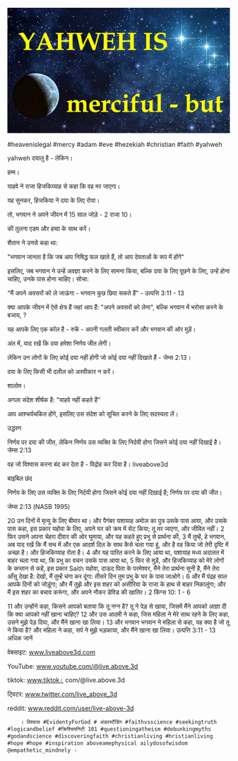 ![Video cover image](../cover.jpg "cover photo")

#heavenislegal #mercy #adam #eve #hezekiah #christian #faith #yahweh

yahweh दयालु है - लेकिन।

हम्म।

याहवे ने राजा हिजकिय्याह से कहा कि वह मर जाएगा।

यह सुनकर, हिजकिया ने दया के लिए रोया।

तो, भगवान ने अपने जीवन में 15 साल जोड़े - 2 राजा 10।

की तुलना एडम और हव्वा के साथ करें।

शैतान ने उनसे कहा था:

"भगवान जानता है कि जब आप निषिद्ध फल खाते हैं, तो आप देवताओं के रूप में होंगे"

इसलिए, जब भगवान ने उन्हें अवज्ञा करने के लिए सामना किया, बल्कि दया के लिए पूछने के लिए, उन्हें होना चाहिए, उनके पास होना चाहिए। सोचा:

"मैं अपने अवसरों को ले जाऊंगा - भगवान कुछ छिपा सकते हैं" - उत्पत्ति 3:11 - 13

क्या आपके जीवन में ऐसे क्षेत्र हैं जहां आप हैं: "अपने अवसरों को लेना", बल्कि भगवान में भरोसा करने के बजाय, ?

यह आपके लिए एक कॉल है - रुकें - अपनी गलती स्वीकार करें और भगवान की ओर मुड़ें।

अंत में, याद रखें कि दया हमेशा निर्णय जीत लेगी।

लेकिन उन लोगों के लिए कोई दया नहीं होगी जो कोई दया नहीं दिखाते हैं - जेम्स 2:13।

दया के लिए किसी भी दलील को अस्वीकार न करें।

शालोम।

अगला संदेश शीर्षक है: "याहवे नहीं कहते हैं"

आप आश्चर्यचकित होंगे, इसलिए उस संदेश को सूचित करने के लिए सदस्यता लें।


उद्धरण

निर्णय पर दया की जीत, लेकिन निर्णय उस व्यक्ति के लिए निर्दयी होगा जिसने कोई दया नहीं दिखाई है।
जेम्स 2:13

वह जो विश्वास करना बंद कर देता है - विद्रोह कर दिया है।
liveabove3d



बाइबिल छंद

निर्णय के लिए उस व्यक्ति के लिए निर्दयी होगा जिसने कोई दया नहीं दिखाई है; निर्णय पर दया की जीत।

जेम्स 2:13 (NASB 1995)

20 उन दिनों में मृत्यु के लिए बीमार था। और पैगंबर यशायाह अमोज़ का पुत्र उसके पास आया, और उसके पास कहा, इस प्रकार यहोवा के लिए, अपने घर को क्रम में सेट किया; तू मर जाएगा, और जीवित नहीं।
2 फिर उसने अपना चेहरा दीवार की ओर घुमाया, और यह कहते हुए प्रभु से प्रार्थना की,
3 मैं तुम्हें, हे भगवान, अब याद रखें कि मैं सच में और एक आदर्श दिल के साथ कैसे चला गया हूं, और है वह किया जो तेरी दृष्टि में अच्छा है। और हिजकिय्याह रोता है।
4 और यह पारित करने के लिए आया था, यशायाह मध्य अदालत में बाहर चला गया था, कि प्रभु का वचन उसके पास आया था,
5 फिर से मुड़ें, और हिजकिय्याह को मेरे लोगों के कप्तान से कहें, इस प्रकार Saith यहोवा, दाऊद पिता के परमेश्वर, मैंने तेरा प्रार्थना सुनी है, मैंने तेरा आँसू देखा है: देखो, मैं तुम्हें चंगा कर दूंगा: तीसरे दिन तुम प्रभु के घर के पास जाओगे।
6 और मैं पंद्रह साल आपके दिनों को जोड़ूंगा; और मैं तुझे और इस शहर को असीरिया के राजा के हाथ से बाहर निकालूंगा; और मैं इस शहर का बचाव करूंगा, और अपने नौकर डेविड की खातिर।
2 किंग्स 10: 1 - 6

11 और उन्होंने कहा, किसने आपको बताया कि तू नग्न है? तू ने पेड़ से खाया, जिसमें मैंने आपको आज्ञा दी कि क्या आपको नहीं खाना चाहिए?
12 और उस आदमी ने कहा, जिस महिला ने मेरे साथ रहने के लिए कहा, उसने मुझे पेड़ दिया, और मैंने खाना खा लिया।
13 और भगवान भगवान ने महिला से कहा, यह क्या है जो तू ने किया है? और महिला ने कहा, सर्प ने मुझे भड़काया, और मैंने खाना खा लिया।
उत्पत्ति 3:11 - 13
अधिक जानें

वेबसाइट: www.liveabove3d.com

YouTube: www.youtube.com/@live.above.3d

 tiktok: www.tiktok। com/@live.above.3d

ट्विटर: www.twitter.com/live_above_3d

reddit: www.reddit.com/user/live-above-3d

        । विश्वास #EvidentyForGod # अंडरस्टैंडिंग #faithvsscience #seekingtruth #logicandbelief #क्रिश्चियनिटी 101 #questioningatheism #debunkingmyths #godandscience #discoveringfaith #christianliving #hristianliving #hope #hope #inspiration aboveamephysical ailydosofwisdom @empathetic_mindnely ।


